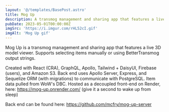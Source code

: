 ```yaml
---
layout: '@/templates/BasePost.astro'
title: Mog Up
description: A transmog management and sharing app that features a live 3D model viewer. Supports selecting items manually or using BetterTransmog output strings.
pubDate: 2023-05-01T00:00:00Z
imgSrc: 'https://i.imgur.com/rHL52cI.gif'
imgAlt: 'Mog Up gif'
---
```


Mog Up is a transmog management and sharing app that features a live 3D model viewer. Supports selecting items manually or using BetterTransmog output strings.

Created with React (CRA), GraphQL, Apollo, Tailwind + DaisyUI, Firebase (users), and Amazon S3. Back end uses Apollo Server, Express, and Sequelize ORM (with migrations) to communicate with PostgreSQL. Item data pulled from WoW's DBC. Hosted as a decoupled front-end on Render, here: https://mog-up.onrender.com/ (give it a second to wake up from sleep)

Back end can be found here: https://github.com/mcfry/mog-up-server